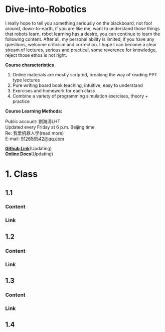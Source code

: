 # Dive-into-Robotics
I really hope to tell you something seriously on the blackboard, not fool around, down-to-earth, if you are like me, want to understand those things that robots learn, robot learning has a desire, you can continue to learn the following content.
After all, my personal ability is limited, if you have any questions, welcome criticism and correction. I hope I can become a clear stream of lectures, serious and practical, some reverence for knowledge, reject those ethos is not right.

**Course characteristics**
1. Online materials are mostly scripted, breaking the way of reading PPT type lectures  
2. Pure writing board book teaching, intuitive, easy to understand  
3. Exercises and homework for each class  
4. Combine a variety of programming simulation exercises, theory + practice

**Course Learning Methods:**  

  Public account: 劉海濤LHT  
  Updated every Friday at 6 p.m. Beijing time  
  Re: 我爱机器人学(read more)  
  E-mail: 912656542@qq.com  
<!--   ![微信公众号](https://img-blog.cn/52a312b3c4be4252b50cecb954ac229b.png) -->

**[Github Link](https://github.com/LIUHAITAO-CH/Dive-into-Robotics/)**(Updating)  
**[Online Docs](https://kdocs.cn/l/cb9gYbJgQoYT/)**(Updating) 

# 1. Class

## 1.1 
### Content
### Link

## 1.2
### Content
### Link

## 1.3 
### Content
### Link

## 1.4
